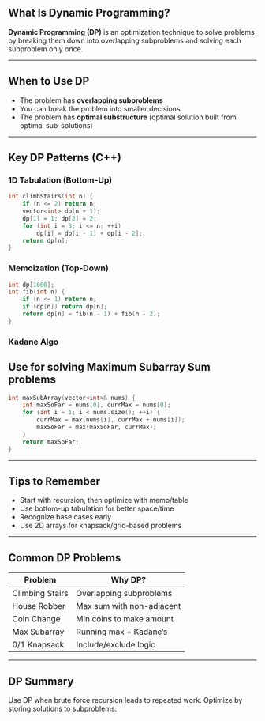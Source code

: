 
## What Is Dynamic Programming?

**Dynamic Programming (DP)** is an optimization technique to solve problems by breaking them down into overlapping subproblems and solving each subproblem only once.

---

## When to Use DP

* The problem has **overlapping subproblems**
* You can break the problem into smaller decisions
* The problem has **optimal substructure** (optimal solution built from optimal sub-solutions)

---

## Key DP Patterns (C++)

### 1D Tabulation (Bottom-Up)

```cpp
int climbStairs(int n) {
    if (n <= 2) return n;
    vector<int> dp(n + 1);
    dp[1] = 1; dp[2] = 2;
    for (int i = 3; i <= n; ++i)
        dp[i] = dp[i - 1] + dp[i - 2];
    return dp[n];
}
```

### Memoization (Top-Down)

```cpp
int dp[1000];
int fib(int n) {
    if (n <= 1) return n;
    if (dp[n]) return dp[n];
    return dp[n] = fib(n - 1) + fib(n - 2);
}
```

### Kadane Algo
## Use for solving Maximum Subarray Sum problems

```cpp
int maxSubArray(vector<int>& nums) {
    int maxSoFar = nums[0], currMax = nums[0];
    for (int i = 1; i < nums.size(); ++i) {
        currMax = max(nums[i], currMax + nums[i]);
        maxSoFar = max(maxSoFar, currMax);
    }
    return maxSoFar;
}
```


---

## Tips to Remember

* Start with recursion, then optimize with memo/table
* Use bottom-up tabulation for better space/time
* Recognize base cases early
* Use 2D arrays for knapsack/grid-based problems

---

## Common DP Problems

| Problem              | Why DP?                        |
|----------------------|--------------------------------|
| Climbing Stairs      | Overlapping subproblems        |
| House Robber         | Max sum with non-adjacent      |
| Coin Change          | Min coins to make amount       |
| Max Subarray         | Running max + Kadane’s         |
| 0/1 Knapsack         | Include/exclude logic          |

---

## DP Summary

Use DP when brute force recursion leads to repeated work. Optimize by storing solutions to subproblems.
